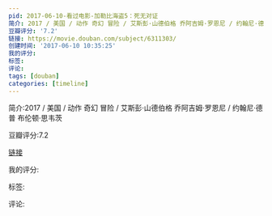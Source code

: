 ```yaml
---
pid: 2017-06-10-看过电影-加勒比海盗5：死无对证
简介: 2017 / 美国 / 动作 奇幻 冒险 / 艾斯彭·山德伯格 乔阿吉姆·罗恩尼 / 约翰尼·德普 布伦顿·思韦茨
豆瓣评分: '7.2'
链接: https://movie.douban.com/subject/6311303/
创建时间: '2017-06-10 10:35:25'
我的评分:
标签:
评论:
tags: [douban]
categories: [timeline]
---
```

简介:2017 / 美国 / 动作 奇幻 冒险 / 艾斯彭·山德伯格 乔阿吉姆·罗恩尼 / 约翰尼·德普 布伦顿·思韦茨

豆瓣评分:7.2

[链接](https://movie.douban.com/subject/6311303/)

我的评分:

标签:

评论:

